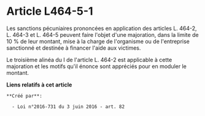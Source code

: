 # Article L464-5-1

Les sanctions pécuniaires prononcées en application des articles L. 464-2, L. 464-3 et L. 464-5 peuvent faire l'objet d'une
majoration, dans la limite de 10 % de leur montant, mise à la charge de l'organisme ou de l'entreprise sanctionné et destinée
à financer l'aide aux victimes.

Le troisième alinéa du I de l'article L. 464-2 est applicable à cette majoration et les motifs qu'il énonce sont appréciés
pour en moduler le montant.

**Liens relatifs à cet article**

	**Créé par**:

	  - Loi n°2016-731 du 3 juin 2016 - art. 82
